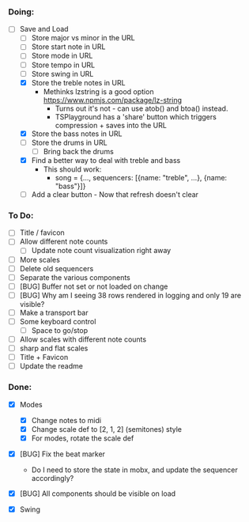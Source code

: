 ### Doing:
- [ ] Save and Load
  - [ ] Store major vs minor in the URL
  - [ ] Store start note in URL
  - [ ] Store mode in URL
  - [ ] Store tempo in URL
  - [ ] Store swing in URL
  - [x] Store the treble notes in URL
    - Methinks lzstring is a good option https://www.npmjs.com/package/lz-string
      - Turns out it's not - can use atob() and btoa() instead. 
      - TSPlayground has a 'share' button which triggers compression + saves into the URL
  - [x] Store the bass notes in URL
  - [ ] Store the drums in URL
    - [ ] Bring back the drums
  - [x] Find a better way to deal with treble and bass
    - This should work:
      - song = {..., sequencers: [{name: "treble", ...}, {name: "bass"}]}
  - [ ] Add a clear button - Now that refresh doesn't clear 

### To Do:
- [ ] Title / favicon
- [ ] Allow different note counts
  - [ ] Update note count visualization right away
- [ ] More scales
- [ ] Delete old sequencers
- [ ] Separate the various components
- [ ] [BUG] Buffer not set or not loaded on change
- [ ] [BUG] Why am I seeing 38 rows rendered in logging and only 19 are visible?
- [ ] Make a transport bar
- [ ] Some keyboard control
  - [ ] Space to go/stop
- [ ] Allow scales with different note counts
- [ ] sharp and flat scales
- [ ] Title + Favicon
- [ ] Update the readme

### Done:
- [x] Modes
  - [x] Change notes to midi
  - [x] Change scale def to [2, 1, 2] (semitones) style
  - [x] For modes, rotate the scale def
- [x] [BUG] Fix the beat marker
  - Do I need to store the state in mobx, and update the sequencer accordingly?
- [x] [BUG] All components should be visible on load
- [x] Swing


